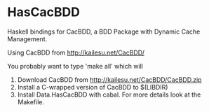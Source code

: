 HasCacBDD
=========

Haskell bindings for CacBDD, a BDD Package with Dynamic Cache Management.

Using CacBDD from http://kailesu.net/CacBDD/

You probably want to type 'make all' which will
1) Download CacBDD from http://kailesu.net/CacBDD/CacBDD.zip
2) Install a C-wrapped version of CacBDD to $(LIBDIR)
3) Install Data.HasCacBDD  with cabal.
For more details look at the Makefile.
